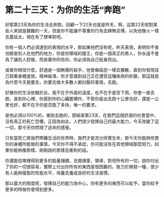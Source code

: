 # 第二十三天：为你的生活“奔跑”

好那第23天為你的生活去奔跑，回顧一下22天也就是昨天，啊，這第22天呢對某些人來說是艱難的一天，但是你不能讓不尊重的行為去肆無忌憚，以免他像火一樣去蔓延太，現在有了標準對吧。

你有一個人們必須達到的表現的水平，那如果他們沒有呢，昨天表現，表明你不害怕檢查別人在他們的地方，你是你領域的國王，你是一個真正的男人，你永遠不會為了讓別人舒服，而放棄你的信仰，你必須為自己挺身而出。

或者你相信什麼，舒適是一個無聲的殺手，他會像癌症一樣去擴散，直到你發現自己超重身體虛弱，精神崩潰，你才意識到自己正在遭受這種疾病的折磨，那這就是為什麼今天我要去，你要去做大多數人都討厭的事情，去跑。

好像你的生活依賴於此，我不在乎外面的溫度，也不在乎是否下雨，你會一直去跑，直到你心裡，你感到你的心臟要爆炸，不管你是出去跑十公里也好，還是一公里也好，都不在乎你是否跑了多快，唯一的要求。

是他必須以100%的，衝勁去跑的，那結束第23天，在我們這個舒適的社會當中，沒有真正的死亡恐懼，正因為如此，人們很少發揮自己的最大能力，今天改變了這一切，那今天你閃現了逃命的感覺。

只有當死亡將我們帶離生活的世界時，我們才能充分欣賞生命，那今天你能夠欣賞你的身體所能做的事情，今天你不得不承認，你可能沒有在其他領域那麼努力，如果你能夠像那樣，剛剛說的那樣去衝刺的話。

你還能從哪裡得到更多的能量儲備，去閱讀愛、領導，對吧所有的一切，說你付出了你的一切很容易，實際上付出你所有的東西是很困難的，致力於開發一種，很少有人能夠複製的性能水平，培養去養成良好的生活習慣。

那以最大的限度呢，發揮自己的能力為中心，你有更多的東西可以給予，當你給予更多的時候你會得到更多。